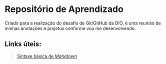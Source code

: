 # Repositório de Aprendizado
Criado para a realização do desafio de Git/GitHub da DIO, é uma reunião de minhas anotações e projetos conforme vou me desenvolvendo.

## Links úteis:
> [Sintaxe básica de *Markdown*](https://www.markdownguide.org/basic-syntax/)
